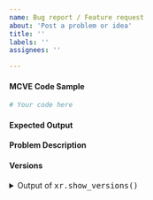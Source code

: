 ```yaml
---
name: Bug report / Feature request
about: 'Post a problem or idea'
title: ''
labels: ''
assignees: ''

---
```


<!-- A short summary of the issue, if appropriate -->


#### MCVE Code Sample
<!-- In order for the maintainers to efficiently understand and prioritize issues, we ask you post a "Minimal, Complete and Verifiable Example" (MCVE): http://matthewrocklin.com/blog/work/2018/02/28/minimal-bug-reports -->

```python
# Your code here

```

#### Expected Output


#### Problem Description
<!-- this should explain why the current behavior is a problem and why the expected output is a better solution -->


#### Versions

<details><summary>Output of <tt>xr.show_versions()</tt></summary>

<!-- Paste the output here xr.show_versions() here -->


</details>
